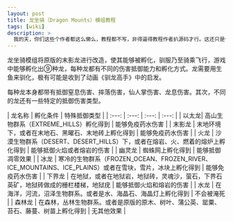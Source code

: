 ```yaml
---
layout: post
title: 龙坐骑（Dragon Mounts）模组教程
tags: [wiki]
description: >
  我的天，你们这些个作者都这么懒么，教程都不写，非得逼得教程作者扒源码才行。这还只是个小模组啊
---
```


龙坐骑模组将原版的末影龙进行改造，使其能够被孵化，驯服乃至骑乘飞行，游戏中能够孵化出⑨种龙，每种龙都有不同的伤害抵御能力和孵化方式。龙需要用生鱼来驯化，极有可能是收到了动画《驯龙高手》中的启发。

每种龙本身都带有抵御窒息伤害、摔落伤害，仙人掌伤害、龙息伤害。其次，不同的龙还有一些特定的抵御伤害类型。

| 龙名称 | 孵化条件 | 特殊抵御类型 |
| :---: | :---: | :---: | :---: |
| 以太龙| 高山生物群系（EXTREME_HILLS）孵化得到 | 能够免疫药水伤害 |
| 末影龙 | 末地环境下，或者在末地石、黑曜石、末地砖上孵化得到 | 能够免疫药水伤害 |
| 火龙 | 沙漠生物群系（DESERT、DESERT_HILLS）下，或者在熔岩、火、燃着的熔炉上孵化得到 | 能够抵御火焰或者熔岩的伤害 |
| 幽灵龙 | 蜘蛛网上孵化得到 | 能够抵御凋零效果 |
| 冰龙 | 寒冷的生物群系（FROZEN_OCEAN、FROZEN_RIVER、ICE_MOUNTAINS、ICE_PLAINS）或者在雪块，雪片，冰块上孵化得到 | 能够免疫药水伤害 |
| 下界龙 | 在地狱，或者在地狱岩，地狱砖，灵魂沙，萤石，下界石英矿，地狱砖做成的栅栏楼梯，地狱疣 | 能够抵御火焰和熔岩的伤害 |
| 水龙 | 在海洋，河流，沼泽生物群系。或者是水、海晶石、海晶灯上孵化得到 | 不会被淹死 |
| 森林龙 | 在森林，丛林生物群系。或者是原版的原木、树叶、蒲公英、罂粟、苔石、藤蔓、树苗上孵化得到 | 无其他效果 |
